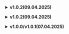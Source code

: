 </details>

**<details><summary>v1.0.2(09.04.2025)</summary>**

* Добавление поддержки русского языка TTS с помощью [espeakTTS](https://thunderstore.io/c/repo/p/Lavighju/espeakTTS/)

</details>

</details>

**<details><summary>v1.0.2(09.04.2025)</summary>**

* Исправление ошбики в консоли связанной с _GlowColor


</details>

</details>

**<details><summary>v1.0.0/v1.0.1(07.04.2025)</summary>**

* Добавление русификатора на сайт.
* Изменение логотипа плагина.

</details>